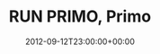 ---
templateKey: event
guid: 0897876a-6eab-11ea-99c5-002590d1d1b0
date: 2012-09-12T23:00:00+00:00
eventTime: '11pm'
title: RUN PRIMO, Primo
artist: RUN PRIMO
city: Taipei
venue: Primo
group: LEO37
guests: DJ Serpico
url: https://fbcdn-sphotos-g-a.akamaihd.net/hphotos-ak-ash4/387019_10151233322869073_848270833_n.jpg
---